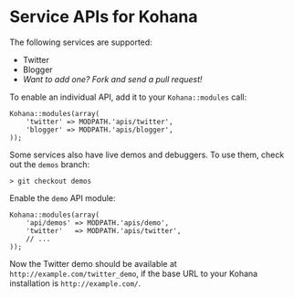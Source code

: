 # Service APIs for Kohana

The following services are supported:

- Twitter
- Blogger
- *Want to add one? Fork and send a pull request!*

To enable an individual API, add it to your `Kohana::modules` call:

    Kohana::modules(array(
        'twitter' => MODPATH.'apis/twitter',
        'blogger' => MODPATH.'apis/blogger',
    ));

Some services also have live demos and debuggers. To use them, check out the `demos` branch:

    > git checkout demos

Enable the `demo` API module:

    Kohana::modules(array(
        'api/demos' => MODPATH.'apis/demo',
        'twitter'   => MODPATH.'apis/twitter',
        // ...
    ));

Now the Twitter demo should be available at `http://example.com/twitter_demo`, if the base URL to your Kohana installation is `http://example.com/`.
